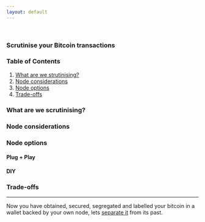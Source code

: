 ```yaml
---
layout: default
---
```

<br/>

### Scrutinise your Bitcoin transactions

### Table of Contents

1.  [What are we strutinising?](#what-are-we-scrutinising)
2.  [Node considerations](#node-considerations)
3.  [Node options](#options)
4.  [Trade-offs](#trade-offs)


### What are we scrutinising?


### Node considerations


### Node options

#### Plug + Play


#### DIY
  
  

### Trade-offs


  
  ***
  
  Now you have obtained, secured, segregated and labelled your bitcoin in a wallet backed by your own node, lets [separate it](https://bitcoinprivacy.guide/separate.html) from its past.
